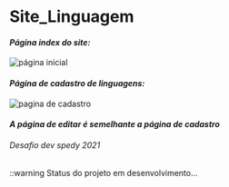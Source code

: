 # Site_Linguagem

#### _Página index do site:_

![página inicial](https://user-images.githubusercontent.com/34290569/106396445-a9f58580-63e6-11eb-8c5d-833b0659e7ae.PNG)


#### _Página de cadastro de linguagens:_


![pagina de cadastro](https://user-images.githubusercontent.com/34290569/106396462-cbef0800-63e6-11eb-900a-26557ae96eee.PNG)


#### _A página de editar é semelhante a página de cadastro_


###### Desafio dev spedy 2021

::warning Status do projeto em desenvolvimento...
